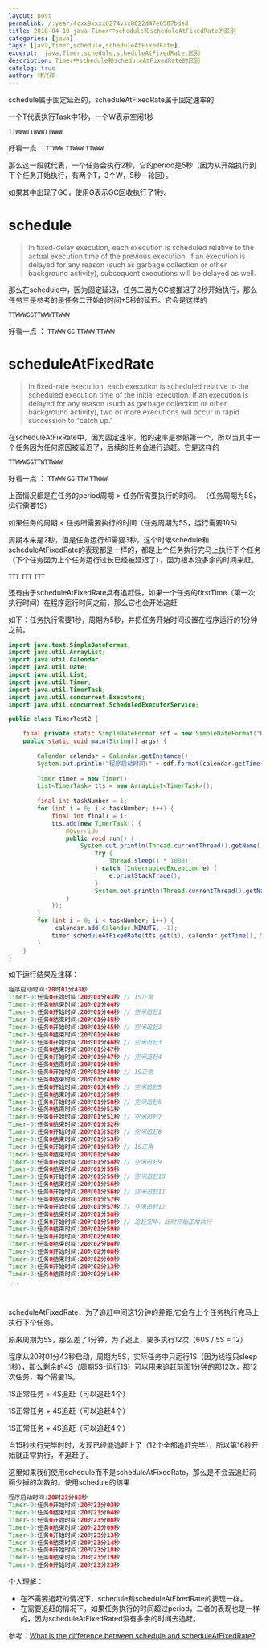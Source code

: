 ```yaml
---
layout: post
permalink: /:year/4cxx9xxxx0274vsc8622d47e6587bdsd
title: 2018-04-10-java-Timer中schedule和scheduleAtFixedRate的区别
categories: [java]
tags: [java,timer,schedule,scheduleAtFixedRate]
excerpt:  java,Timer,schedule,scheduleAtFixedRate,区别
description: Timer中schedule和scheduleAtFixedRate的区别
catalog: true
author: 林兴洋
---
```


schedule属于固定延迟的，scheduleAtFixedRate属于固定速率的

一个T代表执行Task中1秒，一个W表示空闲1秒

`TTWWWTTWWWTTWWW`  

好看一点： `TTWWW` `TTWWW` `TTWWW`

那么这一段就代表，一个任务会执行2秒，它的period是5秒（因为从开始执行到下个任务开始执行，有两个T，3个W，5秒一轮回）。

如果其中出现了GC，使用G表示GC回收执行了1秒。

# schedule

> In fixed-delay execution, each execution is scheduled relative to the actual execution time of the previous execution. If an execution is delayed for any reason (such as garbage collection or other background activity), subsequent executions will be delayed as well.

那么在schedule中，因为固定延迟，任务二因为GC被推迟了2秒开始执行，那么任务三是参考的是任务二开始的时间+5秒的延迟。它会是这样的

`TTWWWGGTTWWWTTWWW`

好看一点 ： `TTWWW` `GG` `TTWWW` `TTWWW`

# scheduleAtFixedRate

> In fixed-rate execution, each execution is scheduled relative to the scheduled execution time of the initial execution. If an execution is delayed for any reason (such as garbage collection or other background activity), two or more executions will occur in rapid succession to "catch up."

在scheduleAtFixRate中，因为固定速率，他的速率是参照第一个，所以当其中一个任务因为任何原因被延迟了，后续的任务会进行追赶。它是这样的

`TTWWWGGTTWTTWWW`

好看一点 ： `TTWWW` `GG` `TTW` `TTWWW`


上面情况都是在任务的period周期 > 任务所需要执行的时间。 （任务周期为5S，运行需要1S）

如果任务的周期 < 任务所需要执行的时间（任务周期为5S，运行需要10S）

周期本来是2秒，但是任务运行却需要3秒，这个时候schedule和scheduleAtFixedRate的表现都是一样的，都是上个任务执行完马上执行下个任务（下个任务因为上个任务运行过长已经被延迟了），因为根本没多余的时间来赶。

`TTT` `TTT` `TTT` 

还有由于scheduleAtFixedRate具有追赶性，如果一个任务的firstTime（第一次执行时间）在程序运行时间之前，那么它也会开始追赶

如下：任务执行需要1秒，周期为5秒，并把任务开始时间设置在程序运行的1分钟之前。

```java
import java.text.SimpleDateFormat;
import java.util.ArrayList;
import java.util.Calendar;
import java.util.Date;
import java.util.List;
import java.util.Timer;
import java.util.TimerTask;
import java.util.concurrent.Executors;
import java.util.concurrent.ScheduledExecutorService;

public class TimerTest2 {

	final private static SimpleDateFormat sdf = new SimpleDateFormat("HH时mm分ss秒");
	public static void main(String[] args) {
		
		Calendar calendar = Calendar.getInstance();
		System.out.println("程序启动时间:" + sdf.format(calendar.getTime()));
		
		Timer timer = new Timer();
		List<TimerTask> tts = new ArrayList<TimerTask>();
		
		final int taskNumber = 1;
		for (int i = 0; i < taskNumber; i++) {
			final int finalI = i;
			tts.add(new TimerTask() {
				@Override
				public void run() {
					System.out.println(Thread.currentThread().getName() + ":任务" + finalI + "开始时间:" + sdf.format(new Date()));
						try {
							Thread.sleep(1 * 1000);
						} catch (InterruptedException e) {
							e.printStackTrace();
						}
						System.out.println(Thread.currentThread().getName() + ":任务" + finalI + "结束时间:" + sdf.format(new Date()));
				}
			});
		}
        for (int i = 0; i < taskNumber; i++) {
             calendar.add(Calendar.MINUTE, -1);
			timer.scheduleAtFixedRate(tts.get(i), calendar.getTime(), 5 * 1000);
        }
    }
}
```

如下运行结果及注释：

```java
程序启动时间:20时01分43秒
Timer-0:任务0开始时间:20时01分43秒 // 1S正常
Timer-0:任务0结束时间:20时01分44秒 
Timer-0:任务0开始时间:20时01分44秒 // 空闲追赶1
Timer-0:任务0结束时间:20时01分45秒 
Timer-0:任务0开始时间:20时01分45秒 // 空闲追赶2
Timer-0:任务0结束时间:20时01分46秒 
Timer-0:任务0开始时间:20时01分46秒 // 空闲追赶3
Timer-0:任务0结束时间:20时01分47秒 
Timer-0:任务0开始时间:20时01分47秒 // 空闲追赶4
Timer-0:任务0结束时间:20时01分48秒 
Timer-0:任务0开始时间:20时01分48秒 // 1S正常
Timer-0:任务0结束时间:20时01分49秒
Timer-0:任务0开始时间:20时01分49秒 // 空闲追赶5
Timer-0:任务0结束时间:20时01分50秒
Timer-0:任务0开始时间:20时01分50秒 // 空闲追赶6
Timer-0:任务0结束时间:20时01分51秒
Timer-0:任务0开始时间:20时01分51秒 // 空闲追赶7
Timer-0:任务0结束时间:20时01分52秒
Timer-0:任务0开始时间:20时01分52秒 // 空闲追赶8
Timer-0:任务0结束时间:20时01分53秒
Timer-0:任务0开始时间:20时01分53秒 // 1S正常
Timer-0:任务0结束时间:20时01分54秒
Timer-0:任务0开始时间:20时01分54秒 // 空闲追赶9
Timer-0:任务0结束时间:20时01分55秒
Timer-0:任务0开始时间:20时01分55秒 // 空闲追赶10
Timer-0:任务0结束时间:20时01分56秒
Timer-0:任务0开始时间:20时01分56秒 // 空闲追赶11
Timer-0:任务0结束时间:20时01分57秒
Timer-0:任务0开始时间:20时01分57秒 // 空闲追赶12
Timer-0:任务0结束时间:20时01分58秒
Timer-0:任务0开始时间:20时01分58秒 // 追赶完毕，此时开始正常执行
Timer-0:任务0结束时间:20时01分59秒
Timer-0:任务0开始时间:20时02分03秒
Timer-0:任务0结束时间:20时02分04秒
Timer-0:任务0开始时间:20时02分08秒
Timer-0:任务0结束时间:20时02分09秒
Timer-0:任务0开始时间:20时02分13秒
Timer-0:任务0结束时间:20时02分14秒
...

    
```

scheduleAtFixedRate，为了追赶中间这1分钟的差距,它会在上个任务执行完马上执行下个任务。

原来周期为5S，那么差了1分钟，为了追上，要多执行12次（60S / 5S = 12）


程序从20时01分43秒启动，周期为5S，实际任务中只运行1S（因为线程只sleep 1秒），那么剩余的4S（周期5S-运行1S）可以用来追赶前面1分钟的那12次，那12次任务，每个需要1S。

1S正常任务 + 4S追赶（可以追赶4个）

1S正常任务 + 4S追赶（可以追赶4个）

1S正常任务 + 4S追赶（可以追赶4个）

当15秒执行完毕时时，发现已经能追赶上了（12个全部追赶完毕），所以第16秒开始就正常执行，不追赶了。


这里如果我们使用schedule而不是scheduleAtFixedRate，那么是不会去追赶前面少掉的次数的。使用schedule的结果

```java
程序启动时间:20时23分03秒
Timer-0:任务0开始时间:20时23分03秒
Timer-0:任务0结束时间:20时23分04秒
Timer-0:任务0开始时间:20时23分08秒
Timer-0:任务0结束时间:20时23分09秒
Timer-0:任务0开始时间:20时23分13秒
Timer-0:任务0结束时间:20时23分14秒
Timer-0:任务0开始时间:20时23分18秒
Timer-0:任务0结束时间:20时23分19秒
Timer-0:任务0开始时间:20时23分23秒
```


个人理解：

* 在不需要追赶的情况下，schedule和scheduleAtFixedRate的表现一样。
* 在需要追赶的情况下，如果任务执行的时间超过period，二者的表现也是一样的，因为scheduleAtFixedRated没有多余的时间去追赶。

参考：[What is the difference between schedule and scheduleAtFixedRate?
](https://stackoverflow.com/questions/22486997/what-is-the-difference-between-schedule-and-scheduleatfixedrate)
